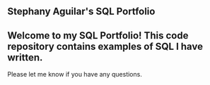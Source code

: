## Stephany Aguilar's SQL Portfolio

## Welcome to my SQL Portfolio! This code repository contains examples of SQL I have written.
Please let me know if you have any questions. 
